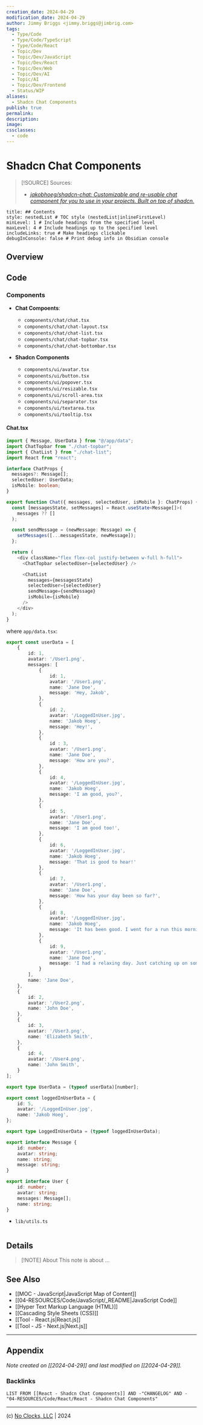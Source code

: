 ```yaml
---
creation_date: 2024-04-29
modification_date: 2024-04-29
author: Jimmy Briggs <jimmy.briggs@jimbrig.com>
tags:
  - Type/Code
  - Type/Code/TypeScript
  - Type/Code/React
  - Topic/Dev
  - Topic/Dev/JavaScript
  - Topic/Dev/React
  - Topic/Dev/Web
  - Topic/Dev/AI
  - Topic/AI
  - Topic/Dev/Frontend
  - Status/WIP
aliases:
  - Shadcn Chat Components
publish: true
permalink:
description:
image:
cssclasses:
  - code
---
```


# Shadcn Chat Components

> [!SOURCE] Sources:
> - *[jakobhoeg/shadcn-chat: Customizable and re-usable chat component for you to use in your projects. Built on top of shadcn.](https://github.com/jakobhoeg/shadcn-chat/tree/master)*

```table-of-contents
title: ## Contents 
style: nestedList # TOC style (nestedList|inlineFirstLevel)
minLevel: 1 # Include headings from the specified level
maxLevel: 4 # Include headings up to the specified level
includeLinks: true # Make headings clickable
debugInConsole: false # Print debug info in Obsidian console
```

## Overview


## Code

### Components

- **Chat Compoents**:
	- `components/chat/chat.tsx`
	- `components/chat/chat-layout.tsx`
	- `components/chat/chat-list.tsx`
	- `components/chat/chat-topbar.tsx`
	- `components/chat/chat-bottombar.tsx`

- **Shadcn Components**
	- `components/ui/avatar.tsx`
	- `components/ui/button.tsx`
	- `components/ui/popover.tsx`
	- `components/ui/resizable.tsx`
	- `components/ui/scroll-area.tsx`
	- `components/ui/separator.tsx`
	- `components/ui/textarea.tsx`
	- `components/ui/tooltip.tsx`

#### Chat.tsx

```typescript
import { Message, UserData } from "@/app/data";
import ChatTopbar from "./chat-topbar";
import { ChatList } from "./chat-list";
import React from "react";

interface ChatProps {
  messages?: Message[];
  selectedUser: UserData;
  isMobile: boolean;
}

export function Chat({ messages, selectedUser, isMobile }: ChatProps) {
  const [messagesState, setMessages] = React.useState<Message[]>(
    messages ?? []
  );

  const sendMessage = (newMessage: Message) => {
    setMessages([...messagesState, newMessage]);
  };

  return (
    <div className="flex flex-col justify-between w-full h-full">
      <ChatTopbar selectedUser={selectedUser} />

      <ChatList
        messages={messagesState}
        selectedUser={selectedUser}
        sendMessage={sendMessage}
        isMobile={isMobile}
      />
    </div>
  );
}
```

where `app/data.tsx`:

```typescript
export const userData = [
    {
        id: 1,
        avatar: '/User1.png',
        messages: [
            {
                id: 1,
                avatar: '/User1.png',
                name: 'Jane Doe',
                message: 'Hey, Jakob',
            },
            {
                id: 2,
                avatar: '/LoggedInUser.jpg',
                name: 'Jakob Hoeg',
                message: 'Hey!',
            },
            {
                id : 3,
                avatar: '/User1.png',
                name: 'Jane Doe',
                message: 'How are you?',
            },
            {
                id: 4,
                avatar: '/LoggedInUser.jpg',
                name: 'Jakob Hoeg',
                message: 'I am good, you?',
            },
            {
                id: 5,
                avatar: '/User1.png',
                name: 'Jane Doe',
                message: 'I am good too!',
            },
            {
                id: 6,
                avatar: '/LoggedInUser.jpg',
                name: 'Jakob Hoeg',
                message: 'That is good to hear!'
            },
            {
                id: 7,
                avatar: '/User1.png',
                name: 'Jane Doe',
                message: 'How has your day been so far?',
            },
            {
                id: 8,
                avatar: '/LoggedInUser.jpg',
                name: 'Jakob Hoeg',
                message: 'It has been good. I went for a run this morning and then had a nice breakfast. How about you?',
            },
            {
                id: 9,
                avatar: '/User1.png',
                name: 'Jane Doe',
                message: 'I had a relaxing day. Just catching up on some reading.',
            }
        ],
        name: 'Jane Doe',
    },
    {
        id: 2,
        avatar: '/User2.png',
        name: 'John Doe',
    },
    {
        id: 3,
        avatar: '/User3.png',
        name: 'Elizabeth Smith',
    },
    {
        id: 4,
        avatar: '/User4.png',
        name: 'John Smith',
    }
];

export type UserData = (typeof userData)[number];

export const loggedInUserData = {
    id: 5,
    avatar: '/LoggedInUser.jpg',
    name: 'Jakob Hoeg',
};

export type LoggedInUserData = (typeof loggedInUserData);

export interface Message {
    id: number;
    avatar: string;
    name: string;
    message: string;
}

export interface User {
    id: number;
    avatar: string;
    messages: Message[];
    name: string;
}
```

- `lib/utils.ts`

```typescript


```

## Details

> [!NOTE] About
> This note is about ...

## See Also

- [[MOC - JavaScript|JavaScript Map of Content]]
- [[04-RESOURCES/Code/JavaScript/_README|JavaScript Code]]
- [[Hyper Text Markup Language (HTML)]]
- [[Cascading Style Sheets (CSS)]]
- [[Tool - React.js|React.js]]
- [[Tool - JS - Next.js|Next.js]]

***

## Appendix

*Note created on [[2024-04-29]] and last modified on [[2024-04-29]].*

### Backlinks

```dataview
LIST FROM [[React - Shadcn Chat Components]] AND -"CHANGELOG" AND -"04-RESOURCES/Code/React/React - Shadcn Chat Components"
```

***

(c) [No Clocks, LLC](https://github.com/noclocks) | 2024

